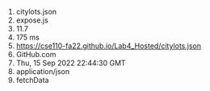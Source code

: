 1) citylots.json
2) expose.js
3) 11.7
4) 175 ms
5) https://cse110-fa22.github.io/Lab4_Hosted/citylots.json
6) GitHub.com
7) Thu, 15 Sep 2022 22:44:30 GMT
8) application/json
9) fetchData